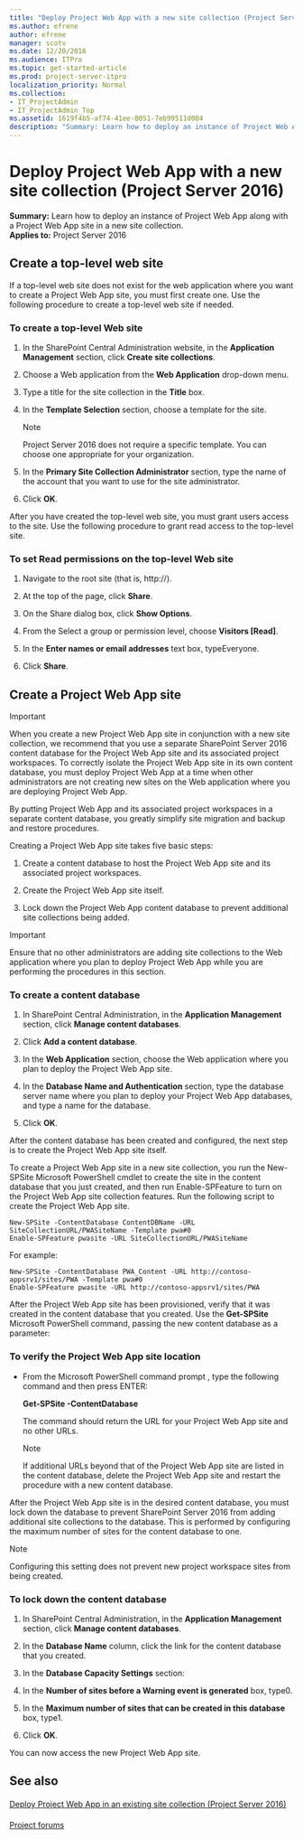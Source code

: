 ```yaml
---
title: "Deploy Project Web App with a new site collection (Project Server 2016)"
ms.author: efrene
author: efrene
manager: scotv
ms.date: 12/20/2016
ms.audience: ITPro
ms.topic: get-started-article
ms.prod: project-server-itpro
localization_priority: Normal
ms.collection:
- IT_ProjectAdmin
- IT_ProjectAdmin_Top
ms.assetid: 1619f4b5-af74-41ee-8051-7eb99511d084
description: "Summary: Learn how to deploy an instance of Project Web App along with a Project Web App site in a new site collection."
---
```


# Deploy Project Web App with a new site collection (Project Server 2016)
 
 **Summary:** Learn how to deploy an instance of Project Web App along with a Project Web App site in a new site collection.<br/>
**Applies to:** Project Server 2016
  
## Create a top-level web site

If a top-level web site does not exist for the web application where you want to create a Project Web App site, you must first create one. Use the following procedure to create a top-level web site if needed.
  
### To create a top-level Web site

1. In the SharePoint Central Administration website, in the **Application Management** section, click **Create site collections**.
    
2. Choose a Web application from the **Web Application** drop-down menu.
    
3. Type a title for the site collection in the **Title** box.
    
4. In the **Template Selection** section, choose a template for the site.
    
    > [!NOTE]
    > Project Server 2016 does not require a specific template. You can choose one appropriate for your organization. 
  
5. In the **Primary Site Collection Administrator** section, type the name of the account that you want to use for the site administrator.
    
6. Click **OK**.
    
After you have created the top-level web site, you must grant users access to the site. Use the following procedure to grant read access to the top-level site.
  
### To set Read permissions on the top-level Web site

1. Navigate to the root site (that is, http://<servername>).
    
2. At the top of the page, click **Share**.
    
3. On the Share dialog box, click **Show Options**.
    
4. From the Select a group or permission level, choose **<site> Visitors [Read]**.
    
5. In the **Enter names or email addresses** text box, typeEveryone.
    
6. Click **Share**.
    
## Create a Project Web App site

> [!IMPORTANT]
> When you create a new Project Web App site in conjunction with a new site collection, we recommend that you use a separate SharePoint Server 2016 content database for the Project Web App site and its associated project workspaces. To correctly isolate the Project Web App site in its own content database, you must deploy Project Web App at a time when other administrators are not creating new sites on the Web application where you are deploying Project Web App. 
  
By putting Project Web App and its associated project workspaces in a separate content database, you greatly simplify site migration and backup and restore procedures.
  
Creating a Project Web App site takes five basic steps:
  
1. Create a content database to host the Project Web App site and its associated project workspaces.
    
2. Create the Project Web App site itself.
    
3. Lock down the Project Web App content database to prevent additional site collections being added.
    
> [!IMPORTANT]
> Ensure that no other administrators are adding site collections to the Web application where you plan to deploy Project Web App while you are performing the procedures in this section. 
  
### To create a content database

1. In SharePoint Central Administration, in the **Application Management** section, click **Manage content databases**.
    
2. Click **Add a content database**.
    
3. In the **Web Application** section, choose the Web application where you plan to deploy the Project Web App site.
    
4. In the **Database Name and Authentication** section, type the database server name where you plan to deploy your Project Web App databases, and type a name for the database.
    
5. Click **OK**.
    
After the content database has been created and configured, the next step is to create the Project Web App site itself.
  
To create a Project Web App site in a new site collection, you run the New-SPSite Microsoft PowerShell cmdlet to create the site in the content database that you just created, and then run Enable-SPFeature to turn on the Project Web App site collection features. Run the following script to create the Project Web App site.
  
```
New-SPSite -ContentDatabase ContentDBName -URL SiteCollectionURL/PWASiteName -Template pwa#0
Enable-SPFeature pwasite -URL SiteCollectionURL/PWASiteName
```

For example:
  
```
New-SPSite -ContentDatabase PWA_Content -URL http://contoso-appsrv1/sites/PWA -Template pwa#0
Enable-SPFeature pwasite -URL http://contoso-appsrv1/sites/PWA

```

After the Project Web App site has been provisioned, verify that it was created in the content database that you created. Use the **Get-SPSite** Microsoft PowerShell command, passing the new content database as a parameter:
  
### To verify the Project Web App site location

- From the Microsoft PowerShell command prompt , type the following command and then press ENTER:
    
    **Get-SPSite -ContentDatabase** _<ContentDatabaseName>_
    
    The command should return the URL for your Project Web App site and no other URLs.
    
    > [!NOTE]
    > If additional URLs beyond that of the Project Web App site are listed in the content database, delete the Project Web App site and restart the procedure with a new content database. 
  
After the Project Web App site is in the desired content database, you must lock down the database to prevent SharePoint Server 2016 from adding additional site collections to the database. This is performed by configuring the maximum number of sites for the content database to one. 
  
> [!NOTE]
> Configuring this setting does not prevent new project workspace sites from being created. 
  
### To lock down the content database

1. In SharePoint Central Administration, in the **Application Management** section, click **Manage content databases**.
    
2. In the **Database Name** column, click the link for the content database that you created.
    
3. In the **Database Capacity Settings** section:
    
1. In the **Number of sites before a Warning event is generated** box, type0.
    
2. In the **Maximum number of sites that can be created in this database** box, type1.
    
4. Click **OK**.
    
You can now access the new Project Web App site.
  
## See also

#### 

[Deploy Project Web App in an existing site collection (Project Server 2016)](deploy-project-web-app-in-an-existing-site-collection-project-server-2016.md)
#### 

[Project forums](https://social.technet.microsoft.com/Forums/en-US/category/project)

